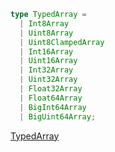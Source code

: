 ```ts
type TypedArray = 
  | Int8Array
  | Uint8Array
  | Uint8ClampedArray
  | Int16Array
  | Uint16Array
  | Int32Array
  | Uint32Array
  | Float32Array
  | Float64Array
  | BigInt64Array
  | BigUint64Array;
```

[TypedArray](https://developer.mozilla.org/docs/Web/JavaScript/Reference/Global_Objects/TypedArray)
